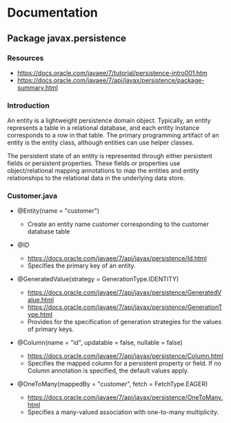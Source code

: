 # Documentation

## Package javax.persistence

### Resources

- https://docs.oracle.com/javaee/7/tutorial/persistence-intro001.htm
- https://docs.oracle.com/javaee/7/api/javax/persistence/package-summary.html

### Introduction

An entity is a lightweight persistence domain object. Typically, an entity represents a table in a relational database, and each entity instance corresponds to a row in that table. The primary programming artifact of an entity is the entity class, although entities can use helper classes.

The persistent state of an entity is represented through either persistent fields or persistent properties. These fields or properties use object/relational mapping annotations to map the entities and entity relationships to the relational data in the underlying data store.

### Customer.java

- @Entity(name = "customer")
    - Create an entity name customer corresponding to the customer database table

- @ID
    - https://docs.oracle.com/javaee/7/api/javax/persistence/Id.html
    - Specifies the primary key of an entity.
- @GeneratedValue(strategy = GenerationType.IDENTITY)
    - https://docs.oracle.com/javaee/7/api/javax/persistence/GeneratedValue.html
    - https://docs.oracle.com/javaee/7/api/javax/persistence/GenerationType.html
    - Provides for the specification of generation strategies for the values of primary keys.
- @Column(name = "id", updatable = false, nullable = false)
    - https://docs.oracle.com/javaee/7/api/javax/persistence/Column.html
    - Specifies the mapped column for a persistent property or field. If no Column annotation is specified, the default values apply.
-  @OneToMany(mappedBy = "customer", fetch = FetchType.EAGER)
    - https://docs.oracle.com/javaee/7/api/javax/persistence/OneToMany.html
    - Specifies a many-valued association with one-to-many multiplicity.